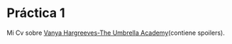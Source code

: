  # Práctica 1
 Mi Cv sobre <a href=”file:///C:/Users/ivana/Desktop/Pr%C3%A1cticas%20construccion%20de%20servicios/2020-2021-CSAAI-Practicas/P1/CV/CvVanya.html”>Vanya Hargreeves-The Umbrella Academy</a>(contiene spoilers).
